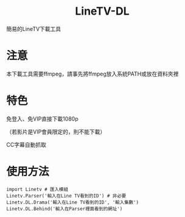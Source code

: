 <h1 align="center">LineTV-DL</h1>
簡易的LineTV下載工具

# 注意
本下載工具需要ffmpeg，請事先將ffmpeg放入系統PATH或放在資料夾裡

# 特色
免登入、免VIP直接下載1080p

（若影片是VIP會員限定的，則不能下載）

CC字幕自動抓取

# 使用方法
```
import Linetv # 匯入模組
Linetv.Parser('輸入在Line TV看到的ID') # 非必要
Linetv.DL.Drama('輸入在Line TV看到的ID', '輸入集數')
Linetv.DL.Behind('輸入在Parser裡面看到的網址')
```

